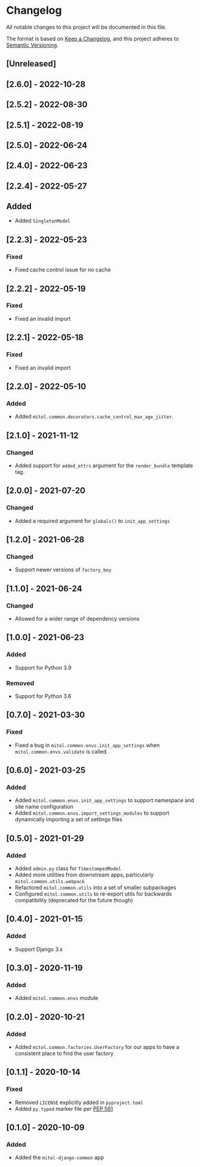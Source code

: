 # Changelog
All notable changes to this project will be documented in this file.

The format is based on [Keep a Changelog](https://keepachangelog.com/en/1.0.0/),
and this project adheres to [Semantic Versioning](https://semver.org/spec/v2.0.0.html).

## [Unreleased]

## [2.6.0] - 2022-10-28

## [2.5.2] - 2022-08-30

## [2.5.1] - 2022-08-19

## [2.5.0] - 2022-06-24

## [2.4.0] - 2022-06-23

## [2.2.4] - 2022-05-27

## Added

- Added `SingletonModel`

## [2.2.3] - 2022-05-23

### Fixed

- Fixed cache control issue for no cache

## [2.2.2] - 2022-05-19

### Fixed

- Fixed an invalid import


## [2.2.1] - 2022-05-18

### Fixed

- Fixed an invalid import

## [2.2.0] - 2022-05-10

### Added

- Added `mitol.common.decorators.cache_control_max_age_jitter`.

## [2.1.0] - 2021-11-12

### Changed

- Added support for `added_attrs` argument for the `render_bundle` template tag.

## [2.0.0] - 2021-07-20

### Changed

- Added a required argument for `globals()` to `init_app_settings`

## [1.2.0] - 2021-06-28

### Changed

- Support newer versions of `factory_boy`

## [1.1.0] - 2021-06-24

### Changed

- Allowed for a wider range of dependency versions

## [1.0.0] - 2021-06-23

### Added
- Support for Python 3.9

### Removed
- Support for Python 3.6

## [0.7.0] - 2021-03-30

### Fixed
- Fixed a bug in `mitol.common.envs.init_app_settings` when `mitol.common.envs.validate` is called

## [0.6.0] - 2021-03-25

### Added
- Added `mitol.common.envs.init_app_settings` to support namespace and site name configuration
- Added `mitol.common.envs.import_settings_modules` to support dynamically importing a set of settings files

## [0.5.0] - 2021-01-29

### Added
- Added `admin.py` class for `TimestampedModel`
- Added more utilities from downstream apps, particularly `mitol.common.utils.webpack`
- Refactored `mitol.common.utils` into a set of smaller subpackages
- Configured `mitol.common.utils` to re-export utils for backwards compatibility (deprecated for the future though)

## [0.4.0] - 2021-01-15

### Added
- Support Django 3.x

## [0.3.0] - 2020-11-19

### Added
- Added `mitol.common.envs` module

## [0.2.0] - 2020-10-21
### Added
- Added `mitol.common.factories.UserFactory` for our apps to have a consistent place to find the user factory

## [0.1.1] - 2020-10-14

### Fixed
- Removed `LICENSE` explicitly added in `pyproject.toml`
- Added `py.typed` marker file per [PEP 561](https://www.python.org/dev/peps/pep-0561/#packaging-type-information)

## [0.1.0] - 2020-10-09

### Added
- Added the `mitol-django-common` app
